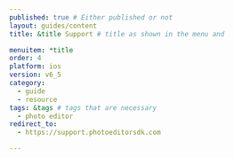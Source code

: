 ```yaml
---
published: true # Either published or not 
layout: guides/content
title: &title Support # title as shown in the menu and 

menuitem: *title
order: 4
platform: ios
version: v6_5
category: 
  - guide
  - resource
tags: &tags # tags that are necessary
  - photo editor 
redirect_to: 
  - https://support.photoeditorsdk.com

---
```


